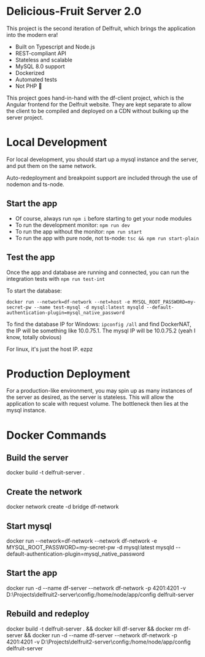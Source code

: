 # Delicious-Fruit Server 2.0
This project is the second iteration of Delfruit, which brings the application into the modern era!

* Built on Typescript and Node.js
* REST-compliant API
* Stateless and scalable
* MySQL 8.0 support
* Dockerized
* Automated tests
* Not PHP 🙂

This project goes hand-in-hand with the df-client project, which is the Angular frontend for the Delfruit website. They are kept separate to allow the client to be compiled and deployed on a CDN without bulking up the server project.

# Local Development
For local development, you should start up a mysql instance and the server, and put them on the same network.

Auto-redeployment and breakpoint support are included through the use of nodemon and ts-node.

## Start the app

* Of course, always run `npm i` before starting to get your node modules
* To run the development monitor: `npm run dev`
* To run the app without the monitor: `npm run start`
* To run the app with pure node, not ts-node: `tsc && npm run start-plain`

## Test the app

Once the app and database are running and connected, you can run the integration tests with `npm run test-int`

To start the database:

```
docker run --network=df-network --net=host -e MYSQL_ROOT_PASSWORD=my-secret-pw --name test-mysql -d mysql:latest mysqld --default-authentication-plugin=mysql_native_password
```

To find the database IP for Windows: `ipconfig /all` and find DockerNAT, the IP will be something like 10.0.75.1. The mysql IP will be 10.0.75.2 (yeah I know, totally obvious)

For linux, it's just the host IP. ezpz

# Production Deployment
For a production-like environment, you may spin up as many instances of the server as desired, as the server is stateless. This will allow the application to scale with request volume. The bottleneck then lies at the mysql instance.


# Docker Commands

## Build the server
docker build -t delfruit-server .

## Create the network
docker network create -d bridge df-network

## Start mysql
docker run --network=df-network --network df-network -e MYSQL_ROOT_PASSWORD=my-secret-pw  -d mysql:latest mysqld --default-authentication-plugin=mysql_native_password

## Start the app
docker run -d --name df-server --network df-network -p 4201:4201 -v D:\Projects\delfruit2-server\config:/home/node/app/config delfruit-server

## Rebuild and redeploy
docker build -t delfruit-server . && docker kill df-server && docker rm df-server && docker run -d --name df-server --network df-network -p 4201:4201 -v D:\Projects\delfruit2-server\config:/home/node/app/config delfruit-server